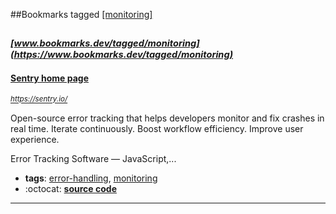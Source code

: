 ##Bookmarks tagged [[monitoring]](https://www.bookmarks.dev?q=[monitoring])

_<sup><sup>[www.bookmarks.dev/tagged/monitoring](https://www.bookmarks.dev/tagged/monitoring)</sup></sup>_
---
#### [Sentry home page ](https://sentry.io/)
_<sup>https://sentry.io/</sup>_

Open-source error tracking that helps developers monitor and fix crashes in real time. Iterate continuously. Boost workflow efficiency. Improve user experience. 

Error Tracking Software — JavaScript,...
* **tags**: [error-handling](../tagged/error-handling.md), [monitoring](../tagged/monitoring.md)
* :octocat: **[source code](https://github.com/getsentry/sentry)**
---
